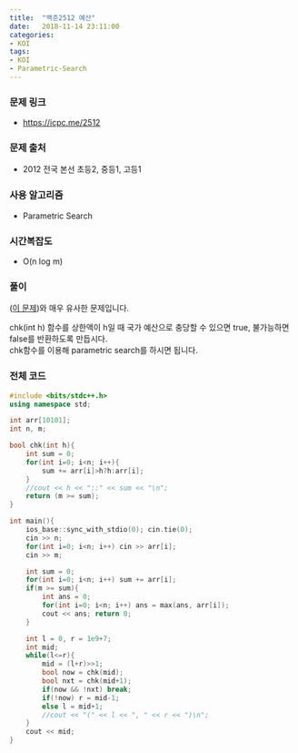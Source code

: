 ```yaml
---
title:  "백준2512 예산"
date:   2018-11-14 23:11:00
categories:
- KOI
tags:
- KOI
- Parametric-Search
---
```


### 문제 링크
* https://icpc.me/2512

### 문제 출처
* 2012 전국 본선 초등2, 중등1, 고등1

### 사용 알고리즘
* Parametric Search

### 시간복잡도
* O(n log m)

### 풀이
(<a href = "https://justicehui.github.io/2018/10/20/BOJ2805.html">이 문제</a>)와 매우 유사한 문제입니다.

chk(int h) 함수를 상한액이 h일 때 국가 예산으로 충당할 수 있으면 true, 불가능하면 false를 반환하도록 만듭시다.<br>
chk함수를 이용해 parametric search를 하시면 됩니다.

### 전체 코드
```cpp
#include <bits/stdc++.h>
using namespace std;

int arr[10101];
int n, m;

bool chk(int h){
    int sum = 0;
    for(int i=0; i<n; i++){
        sum += arr[i]>h?h:arr[i];
    }
    //cout << h << "::" << sum << "\n";
    return (m >= sum);
}

int main(){
    ios_base::sync_with_stdio(0); cin.tie(0);
    cin >> n;
    for(int i=0; i<n; i++) cin >> arr[i];
    cin >> m;

    int sum = 0;
    for(int i=0; i<n; i++) sum += arr[i];
    if(m >= sum){
        int ans = 0;
        for(int i=0; i<n; i++) ans = max(ans, arr[i]);
        cout << ans; return 0;
    }

    int l = 0, r = 1e9+7;
    int mid;
    while(l<=r){
        mid = (l+r)>>1;
        bool now = chk(mid);
        bool nxt = chk(mid+1);
        if(now && !nxt) break;
        if(!now) r = mid-1;
        else l = mid+1;
        //cout << "(" << l << ", " << r << ")\n";
    }
    cout << mid;
}
```
